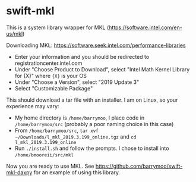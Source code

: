 # swift-mkl

This is a system library wrapper for MKL (https://software.intel.com/en-us/mkl)

Downloading MKL: https://software.seek.intel.com/performance-libraries

- Enter your information and you should be redirected to registrationcenter.intel.com
- Under "Choose Product to Download", select "Intel Math Kernel Library for {X}" where `{X}` is your OS
- Under "Choose a Version", select "2019 Update 3"
- Select "Customizable Package"

This should download a tar file with an installer. I am on Linux, so your experience may vary:

- My home directory is `/home/barrymoo`, I place code in `/home/barrymoo/src` (probably a poor naming choice in this case)
- From `/home/barrymoo/src`, `tar xvf ~/Downloads/l_mkl_2019.3.199_online.tgz` and `cd l_mkl_2019.3.199_online`
- Run `./install.sh` and follow the prompts. I chose to install into `/home/bmooreii/src/mkl`

Now you are ready to use MKL. See https://github.com/barrymoo/swift-mkl-daxpy for an example of using this library.
